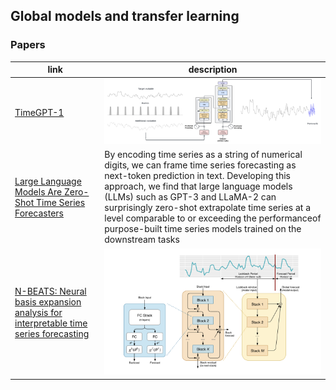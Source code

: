 ## Global models and transfer learning

### Papers

| link | description |
| ---- | ----------- |
| [TimeGPT-1](https://arxiv.org/abs/2310.03589) | ![Alt text](static/global_models_timegpt.png) |
| [Large Language Models Are Zero-Shot Time Series Forecasters](https://arxiv.org/pdf/2310.07820.pdf) | By encoding time series as a string of numerical digits, we can frame time series forecasting as next-token prediction in text. Developing this approach, we find that large language models (LLMs) such as GPT-3 and LLaMA-2 can surprisingly zero-shot extrapolate time series at a level comparable to or exceeding the performanceof purpose-built time series models trained on the downstream tasks |
| [N-BEATS: Neural basis expansion analysis for interpretable time series forecasting](https://arxiv.org/abs/1905.10437) | ![Alt text](static/global_models_nbeats.png) |
